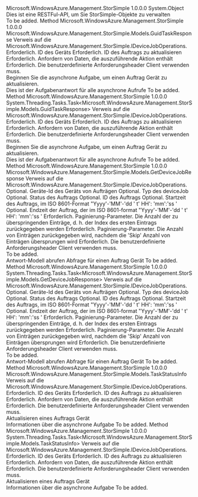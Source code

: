 <Type Name="DeviceJobOperationsExtensions" FullName="Microsoft.WindowsAzure.Management.StorSimple.DeviceJobOperationsExtensions">
  <TypeSignature Language="C#" Value="public static class DeviceJobOperationsExtensions" />
  <TypeSignature Language="ILAsm" Value=".class public auto ansi abstract sealed beforefieldinit DeviceJobOperationsExtensions extends System.Object" />
  <TypeSignature Language="DocId" Value="T:Microsoft.WindowsAzure.Management.StorSimple.DeviceJobOperationsExtensions" />
  <TypeSignature Language="VB.NET" Value="Public Module DeviceJobOperationsExtensions" />
  <TypeSignature Language="F#" Value="type DeviceJobOperationsExtensions = class" />
  <AssemblyInfo>
    <AssemblyName>Microsoft.WindowsAzure.Management.StorSimple</AssemblyName>
    <AssemblyVersion>1.0.0.0</AssemblyVersion>
  </AssemblyInfo>
  <Base>
    <BaseTypeName>System.Object</BaseTypeName>
  </Base>
  <Interfaces />
  <Docs>
    <summary>
            Dies ist eine RESTFul-API, um Sie StorSimple-Objekte zu verwalten
            </summary>
    <remarks>To be added.</remarks>
  </Docs>
  <Members>
    <Member MemberName="BeginUpdateDeviceJob">
      <MemberSignature Language="C#" Value="public static Microsoft.WindowsAzure.Management.StorSimple.Models.GuidTaskResponse BeginUpdateDeviceJob (this Microsoft.WindowsAzure.Management.StorSimple.IDeviceJobOperations operations, string deviceId, string jobId, Microsoft.WindowsAzure.Management.StorSimple.Models.UpdateDeviceJobRequest updateRequest, Microsoft.WindowsAzure.Management.StorSimple.Models.CustomRequestHeaders customRequestHeaders);" />
      <MemberSignature Language="ILAsm" Value=".method public static hidebysig class Microsoft.WindowsAzure.Management.StorSimple.Models.GuidTaskResponse BeginUpdateDeviceJob(class Microsoft.WindowsAzure.Management.StorSimple.IDeviceJobOperations operations, string deviceId, string jobId, class Microsoft.WindowsAzure.Management.StorSimple.Models.UpdateDeviceJobRequest updateRequest, class Microsoft.WindowsAzure.Management.StorSimple.Models.CustomRequestHeaders customRequestHeaders) cil managed" />
      <MemberSignature Language="DocId" Value="M:Microsoft.WindowsAzure.Management.StorSimple.DeviceJobOperationsExtensions.BeginUpdateDeviceJob(Microsoft.WindowsAzure.Management.StorSimple.IDeviceJobOperations,System.String,System.String,Microsoft.WindowsAzure.Management.StorSimple.Models.UpdateDeviceJobRequest,Microsoft.WindowsAzure.Management.StorSimple.Models.CustomRequestHeaders)" />
      <MemberSignature Language="F#" Value="static member BeginUpdateDeviceJob : Microsoft.WindowsAzure.Management.StorSimple.IDeviceJobOperations * string * string * Microsoft.WindowsAzure.Management.StorSimple.Models.UpdateDeviceJobRequest * Microsoft.WindowsAzure.Management.StorSimple.Models.CustomRequestHeaders -&gt; Microsoft.WindowsAzure.Management.StorSimple.Models.GuidTaskResponse" Usage="Microsoft.WindowsAzure.Management.StorSimple.DeviceJobOperationsExtensions.BeginUpdateDeviceJob (operations, deviceId, jobId, updateRequest, customRequestHeaders)" />
      <MemberType>Method</MemberType>
      <AssemblyInfo>
        <AssemblyName>Microsoft.WindowsAzure.Management.StorSimple</AssemblyName>
        <AssemblyVersion>1.0.0.0</AssemblyVersion>
      </AssemblyInfo>
      <ReturnValue>
        <ReturnType>Microsoft.WindowsAzure.Management.StorSimple.Models.GuidTaskResponse</ReturnType>
      </ReturnValue>
      <Parameters>
        <Parameter Name="operations" Type="Microsoft.WindowsAzure.Management.StorSimple.IDeviceJobOperations" RefType="this" />
        <Parameter Name="deviceId" Type="System.String" />
        <Parameter Name="jobId" Type="System.String" />
        <Parameter Name="updateRequest" Type="Microsoft.WindowsAzure.Management.StorSimple.Models.UpdateDeviceJobRequest" />
        <Parameter Name="customRequestHeaders" Type="Microsoft.WindowsAzure.Management.StorSimple.Models.CustomRequestHeaders" />
      </Parameters>
      <Docs>
        <param name="operations">
            Verweis auf die Microsoft.WindowsAzure.Management.StorSimple.IDeviceJobOperations.
            </param>
        <param name="deviceId">
            Erforderlich. ID des Geräts
            </param>
        <param name="jobId">
            Erforderlich. ID des Auftrags zu aktualisieren
            </param>
        <param name="updateRequest">
            Erforderlich. Anfordern von Daten, die auszuführende Aktion enthält
            </param>
        <param name="customRequestHeaders">
            Erforderlich. Die benutzerdefinierte Anforderungsheader Client verwenden muss.
            </param>
        <summary>
            Beginnen Sie die asynchrone Aufgabe, um einen Auftrag Gerät zu aktualisieren.
            </summary>
        <returns>
            Dies ist der Aufgabenantwort für alle asynchrone Aufrufe
            </returns>
        <remarks>To be added.</remarks>
      </Docs>
    </Member>
    <Member MemberName="BeginUpdateDeviceJobAsync">
      <MemberSignature Language="C#" Value="public static System.Threading.Tasks.Task&lt;Microsoft.WindowsAzure.Management.StorSimple.Models.GuidTaskResponse&gt; BeginUpdateDeviceJobAsync (this Microsoft.WindowsAzure.Management.StorSimple.IDeviceJobOperations operations, string deviceId, string jobId, Microsoft.WindowsAzure.Management.StorSimple.Models.UpdateDeviceJobRequest updateRequest, Microsoft.WindowsAzure.Management.StorSimple.Models.CustomRequestHeaders customRequestHeaders);" />
      <MemberSignature Language="ILAsm" Value=".method public static hidebysig class System.Threading.Tasks.Task`1&lt;class Microsoft.WindowsAzure.Management.StorSimple.Models.GuidTaskResponse&gt; BeginUpdateDeviceJobAsync(class Microsoft.WindowsAzure.Management.StorSimple.IDeviceJobOperations operations, string deviceId, string jobId, class Microsoft.WindowsAzure.Management.StorSimple.Models.UpdateDeviceJobRequest updateRequest, class Microsoft.WindowsAzure.Management.StorSimple.Models.CustomRequestHeaders customRequestHeaders) cil managed" />
      <MemberSignature Language="DocId" Value="M:Microsoft.WindowsAzure.Management.StorSimple.DeviceJobOperationsExtensions.BeginUpdateDeviceJobAsync(Microsoft.WindowsAzure.Management.StorSimple.IDeviceJobOperations,System.String,System.String,Microsoft.WindowsAzure.Management.StorSimple.Models.UpdateDeviceJobRequest,Microsoft.WindowsAzure.Management.StorSimple.Models.CustomRequestHeaders)" />
      <MemberSignature Language="F#" Value="static member BeginUpdateDeviceJobAsync : Microsoft.WindowsAzure.Management.StorSimple.IDeviceJobOperations * string * string * Microsoft.WindowsAzure.Management.StorSimple.Models.UpdateDeviceJobRequest * Microsoft.WindowsAzure.Management.StorSimple.Models.CustomRequestHeaders -&gt; System.Threading.Tasks.Task&lt;Microsoft.WindowsAzure.Management.StorSimple.Models.GuidTaskResponse&gt;" Usage="Microsoft.WindowsAzure.Management.StorSimple.DeviceJobOperationsExtensions.BeginUpdateDeviceJobAsync (operations, deviceId, jobId, updateRequest, customRequestHeaders)" />
      <MemberType>Method</MemberType>
      <AssemblyInfo>
        <AssemblyName>Microsoft.WindowsAzure.Management.StorSimple</AssemblyName>
        <AssemblyVersion>1.0.0.0</AssemblyVersion>
      </AssemblyInfo>
      <ReturnValue>
        <ReturnType>System.Threading.Tasks.Task&lt;Microsoft.WindowsAzure.Management.StorSimple.Models.GuidTaskResponse&gt;</ReturnType>
      </ReturnValue>
      <Parameters>
        <Parameter Name="operations" Type="Microsoft.WindowsAzure.Management.StorSimple.IDeviceJobOperations" RefType="this" />
        <Parameter Name="deviceId" Type="System.String" />
        <Parameter Name="jobId" Type="System.String" />
        <Parameter Name="updateRequest" Type="Microsoft.WindowsAzure.Management.StorSimple.Models.UpdateDeviceJobRequest" />
        <Parameter Name="customRequestHeaders" Type="Microsoft.WindowsAzure.Management.StorSimple.Models.CustomRequestHeaders" />
      </Parameters>
      <Docs>
        <param name="operations">
            Verweis auf die Microsoft.WindowsAzure.Management.StorSimple.IDeviceJobOperations.
            </param>
        <param name="deviceId">
            Erforderlich. ID des Geräts
            </param>
        <param name="jobId">
            Erforderlich. ID des Auftrags zu aktualisieren
            </param>
        <param name="updateRequest">
            Erforderlich. Anfordern von Daten, die auszuführende Aktion enthält
            </param>
        <param name="customRequestHeaders">
            Erforderlich. Die benutzerdefinierte Anforderungsheader Client verwenden muss.
            </param>
        <summary>
            Beginnen Sie die asynchrone Aufgabe, um einen Auftrag Gerät zu aktualisieren.
            </summary>
        <returns>
            Dies ist der Aufgabenantwort für alle asynchrone Aufrufe
            </returns>
        <remarks>To be added.</remarks>
      </Docs>
    </Member>
    <Member MemberName="Get">
      <MemberSignature Language="C#" Value="public static Microsoft.WindowsAzure.Management.StorSimple.Models.GetDeviceJobResponse Get (this Microsoft.WindowsAzure.Management.StorSimple.IDeviceJobOperations operations, string deviceId, string jobType, string jobStatus, string jobId, string startTime, string endTime, int skip, int top, Microsoft.WindowsAzure.Management.StorSimple.Models.CustomRequestHeaders customRequestHeaders);" />
      <MemberSignature Language="ILAsm" Value=".method public static hidebysig class Microsoft.WindowsAzure.Management.StorSimple.Models.GetDeviceJobResponse Get(class Microsoft.WindowsAzure.Management.StorSimple.IDeviceJobOperations operations, string deviceId, string jobType, string jobStatus, string jobId, string startTime, string endTime, int32 skip, int32 top, class Microsoft.WindowsAzure.Management.StorSimple.Models.CustomRequestHeaders customRequestHeaders) cil managed" />
      <MemberSignature Language="DocId" Value="M:Microsoft.WindowsAzure.Management.StorSimple.DeviceJobOperationsExtensions.Get(Microsoft.WindowsAzure.Management.StorSimple.IDeviceJobOperations,System.String,System.String,System.String,System.String,System.String,System.String,System.Int32,System.Int32,Microsoft.WindowsAzure.Management.StorSimple.Models.CustomRequestHeaders)" />
      <MemberSignature Language="F#" Value="static member Get : Microsoft.WindowsAzure.Management.StorSimple.IDeviceJobOperations * string * string * string * string * string * string * int * int * Microsoft.WindowsAzure.Management.StorSimple.Models.CustomRequestHeaders -&gt; Microsoft.WindowsAzure.Management.StorSimple.Models.GetDeviceJobResponse" Usage="Microsoft.WindowsAzure.Management.StorSimple.DeviceJobOperationsExtensions.Get (operations, deviceId, jobType, jobStatus, jobId, startTime, endTime, skip, top, customRequestHeaders)" />
      <MemberType>Method</MemberType>
      <AssemblyInfo>
        <AssemblyName>Microsoft.WindowsAzure.Management.StorSimple</AssemblyName>
        <AssemblyVersion>1.0.0.0</AssemblyVersion>
      </AssemblyInfo>
      <ReturnValue>
        <ReturnType>Microsoft.WindowsAzure.Management.StorSimple.Models.GetDeviceJobResponse</ReturnType>
      </ReturnValue>
      <Parameters>
        <Parameter Name="operations" Type="Microsoft.WindowsAzure.Management.StorSimple.IDeviceJobOperations" RefType="this" />
        <Parameter Name="deviceId" Type="System.String" />
        <Parameter Name="jobType" Type="System.String" />
        <Parameter Name="jobStatus" Type="System.String" />
        <Parameter Name="jobId" Type="System.String" />
        <Parameter Name="startTime" Type="System.String" />
        <Parameter Name="endTime" Type="System.String" />
        <Parameter Name="skip" Type="System.Int32" />
        <Parameter Name="top" Type="System.Int32" />
        <Parameter Name="customRequestHeaders" Type="Microsoft.WindowsAzure.Management.StorSimple.Models.CustomRequestHeaders" />
      </Parameters>
      <Docs>
        <param name="operations">
            Verweis auf die Microsoft.WindowsAzure.Management.StorSimple.IDeviceJobOperations.
            </param>
        <param name="deviceId">
            Optional. Geräte-Id des Geräts von Aufträgen
            </param>
        <param name="jobType">
            Optional. Typ des deviceJob
            </param>
        <param name="jobStatus">
            Optional. Status des Auftrags
            </param>
        <param name="jobId">
            Optional. ID des Auftrags
            </param>
        <param name="startTime">
            Optional. Startzeit des Auftrags, im ISO 8601-Format "Yyyy'-'MM'-'dd ' t' HH': 'mm':'ss '
            </param>
        <param name="endTime">
            Optional. Endzeit der Auftrag, der im ISO 8601-format "Yyyy'-'MM'-'dd ' t' HH': 'mm':'ss '
            </param>
        <param name="skip">
            Erforderlich. Paginierung-Parameter. Die Anzahl der zu überspringenden Einträge, d. h. der Index des ersten Eintrags zurückgegeben werden
            </param>
        <param name="top">
            Erforderlich. Paginierung-Parameter. Die Anzahl von Einträgen zurückgegeben wird, nachdem die 'Skip' Anzahl von Einträgen übersprungen wird
            </param>
        <param name="customRequestHeaders">
            Erforderlich. Die benutzerdefinierte Anforderungsheader Client verwenden muss.
            </param>
        <summary>To be added.</summary>
        <returns>
            Antwort-Modell abrufen Abfrage für einen Auftrag Gerät
            </returns>
        <remarks>To be added.</remarks>
      </Docs>
    </Member>
    <Member MemberName="GetAsync">
      <MemberSignature Language="C#" Value="public static System.Threading.Tasks.Task&lt;Microsoft.WindowsAzure.Management.StorSimple.Models.GetDeviceJobResponse&gt; GetAsync (this Microsoft.WindowsAzure.Management.StorSimple.IDeviceJobOperations operations, string deviceId, string jobType, string jobStatus, string jobId, string startTime, string endTime, int skip, int top, Microsoft.WindowsAzure.Management.StorSimple.Models.CustomRequestHeaders customRequestHeaders);" />
      <MemberSignature Language="ILAsm" Value=".method public static hidebysig class System.Threading.Tasks.Task`1&lt;class Microsoft.WindowsAzure.Management.StorSimple.Models.GetDeviceJobResponse&gt; GetAsync(class Microsoft.WindowsAzure.Management.StorSimple.IDeviceJobOperations operations, string deviceId, string jobType, string jobStatus, string jobId, string startTime, string endTime, int32 skip, int32 top, class Microsoft.WindowsAzure.Management.StorSimple.Models.CustomRequestHeaders customRequestHeaders) cil managed" />
      <MemberSignature Language="DocId" Value="M:Microsoft.WindowsAzure.Management.StorSimple.DeviceJobOperationsExtensions.GetAsync(Microsoft.WindowsAzure.Management.StorSimple.IDeviceJobOperations,System.String,System.String,System.String,System.String,System.String,System.String,System.Int32,System.Int32,Microsoft.WindowsAzure.Management.StorSimple.Models.CustomRequestHeaders)" />
      <MemberSignature Language="F#" Value="static member GetAsync : Microsoft.WindowsAzure.Management.StorSimple.IDeviceJobOperations * string * string * string * string * string * string * int * int * Microsoft.WindowsAzure.Management.StorSimple.Models.CustomRequestHeaders -&gt; System.Threading.Tasks.Task&lt;Microsoft.WindowsAzure.Management.StorSimple.Models.GetDeviceJobResponse&gt;" Usage="Microsoft.WindowsAzure.Management.StorSimple.DeviceJobOperationsExtensions.GetAsync (operations, deviceId, jobType, jobStatus, jobId, startTime, endTime, skip, top, customRequestHeaders)" />
      <MemberType>Method</MemberType>
      <AssemblyInfo>
        <AssemblyName>Microsoft.WindowsAzure.Management.StorSimple</AssemblyName>
        <AssemblyVersion>1.0.0.0</AssemblyVersion>
      </AssemblyInfo>
      <ReturnValue>
        <ReturnType>System.Threading.Tasks.Task&lt;Microsoft.WindowsAzure.Management.StorSimple.Models.GetDeviceJobResponse&gt;</ReturnType>
      </ReturnValue>
      <Parameters>
        <Parameter Name="operations" Type="Microsoft.WindowsAzure.Management.StorSimple.IDeviceJobOperations" RefType="this" />
        <Parameter Name="deviceId" Type="System.String" />
        <Parameter Name="jobType" Type="System.String" />
        <Parameter Name="jobStatus" Type="System.String" />
        <Parameter Name="jobId" Type="System.String" />
        <Parameter Name="startTime" Type="System.String" />
        <Parameter Name="endTime" Type="System.String" />
        <Parameter Name="skip" Type="System.Int32" />
        <Parameter Name="top" Type="System.Int32" />
        <Parameter Name="customRequestHeaders" Type="Microsoft.WindowsAzure.Management.StorSimple.Models.CustomRequestHeaders" />
      </Parameters>
      <Docs>
        <param name="operations">
            Verweis auf die Microsoft.WindowsAzure.Management.StorSimple.IDeviceJobOperations.
            </param>
        <param name="deviceId">
            Optional. Geräte-Id des Geräts von Aufträgen
            </param>
        <param name="jobType">
            Optional. Typ des deviceJob
            </param>
        <param name="jobStatus">
            Optional. Status des Auftrags
            </param>
        <param name="jobId">
            Optional. ID des Auftrags
            </param>
        <param name="startTime">
            Optional. Startzeit des Auftrags, im ISO 8601-Format "Yyyy'-'MM'-'dd ' t' HH': 'mm':'ss '
            </param>
        <param name="endTime">
            Optional. Endzeit der Auftrag, der im ISO 8601-format "Yyyy'-'MM'-'dd ' t' HH': 'mm':'ss '
            </param>
        <param name="skip">
            Erforderlich. Paginierung-Parameter. Die Anzahl der zu überspringenden Einträge, d. h. der Index des ersten Eintrags zurückgegeben werden
            </param>
        <param name="top">
            Erforderlich. Paginierung-Parameter. Die Anzahl von Einträgen zurückgegeben wird, nachdem die 'Skip' Anzahl von Einträgen übersprungen wird
            </param>
        <param name="customRequestHeaders">
            Erforderlich. Die benutzerdefinierte Anforderungsheader Client verwenden muss.
            </param>
        <summary>To be added.</summary>
        <returns>
            Antwort-Modell abrufen Abfrage für einen Auftrag Gerät
            </returns>
        <remarks>To be added.</remarks>
      </Docs>
    </Member>
    <Member MemberName="UpdateDeviceJob">
      <MemberSignature Language="C#" Value="public static Microsoft.WindowsAzure.Management.StorSimple.Models.TaskStatusInfo UpdateDeviceJob (this Microsoft.WindowsAzure.Management.StorSimple.IDeviceJobOperations operations, string deviceId, string jobId, Microsoft.WindowsAzure.Management.StorSimple.Models.UpdateDeviceJobRequest updateRequest, Microsoft.WindowsAzure.Management.StorSimple.Models.CustomRequestHeaders customRequestHeaders);" />
      <MemberSignature Language="ILAsm" Value=".method public static hidebysig class Microsoft.WindowsAzure.Management.StorSimple.Models.TaskStatusInfo UpdateDeviceJob(class Microsoft.WindowsAzure.Management.StorSimple.IDeviceJobOperations operations, string deviceId, string jobId, class Microsoft.WindowsAzure.Management.StorSimple.Models.UpdateDeviceJobRequest updateRequest, class Microsoft.WindowsAzure.Management.StorSimple.Models.CustomRequestHeaders customRequestHeaders) cil managed" />
      <MemberSignature Language="DocId" Value="M:Microsoft.WindowsAzure.Management.StorSimple.DeviceJobOperationsExtensions.UpdateDeviceJob(Microsoft.WindowsAzure.Management.StorSimple.IDeviceJobOperations,System.String,System.String,Microsoft.WindowsAzure.Management.StorSimple.Models.UpdateDeviceJobRequest,Microsoft.WindowsAzure.Management.StorSimple.Models.CustomRequestHeaders)" />
      <MemberSignature Language="F#" Value="static member UpdateDeviceJob : Microsoft.WindowsAzure.Management.StorSimple.IDeviceJobOperations * string * string * Microsoft.WindowsAzure.Management.StorSimple.Models.UpdateDeviceJobRequest * Microsoft.WindowsAzure.Management.StorSimple.Models.CustomRequestHeaders -&gt; Microsoft.WindowsAzure.Management.StorSimple.Models.TaskStatusInfo" Usage="Microsoft.WindowsAzure.Management.StorSimple.DeviceJobOperationsExtensions.UpdateDeviceJob (operations, deviceId, jobId, updateRequest, customRequestHeaders)" />
      <MemberType>Method</MemberType>
      <AssemblyInfo>
        <AssemblyName>Microsoft.WindowsAzure.Management.StorSimple</AssemblyName>
        <AssemblyVersion>1.0.0.0</AssemblyVersion>
      </AssemblyInfo>
      <ReturnValue>
        <ReturnType>Microsoft.WindowsAzure.Management.StorSimple.Models.TaskStatusInfo</ReturnType>
      </ReturnValue>
      <Parameters>
        <Parameter Name="operations" Type="Microsoft.WindowsAzure.Management.StorSimple.IDeviceJobOperations" RefType="this" />
        <Parameter Name="deviceId" Type="System.String" />
        <Parameter Name="jobId" Type="System.String" />
        <Parameter Name="updateRequest" Type="Microsoft.WindowsAzure.Management.StorSimple.Models.UpdateDeviceJobRequest" />
        <Parameter Name="customRequestHeaders" Type="Microsoft.WindowsAzure.Management.StorSimple.Models.CustomRequestHeaders" />
      </Parameters>
      <Docs>
        <param name="operations">
            Verweis auf die Microsoft.WindowsAzure.Management.StorSimple.IDeviceJobOperations.
            </param>
        <param name="deviceId">
            Erforderlich. ID des Geräts
            </param>
        <param name="jobId">
            Erforderlich. ID des Auftrags zu aktualisieren
            </param>
        <param name="updateRequest">
            Erforderlich. Anfordern von Daten, die auszuführende Aktion enthält
            </param>
        <param name="customRequestHeaders">
            Erforderlich. Die benutzerdefinierte Anforderungsheader Client verwenden muss.
            </param>
        <summary>
            Aktualisieren eines Auftrags Gerät
            </summary>
        <returns>
            Informationen über die asynchrone Aufgabe
            </returns>
        <remarks>To be added.</remarks>
      </Docs>
    </Member>
    <Member MemberName="UpdateDeviceJobAsync">
      <MemberSignature Language="C#" Value="public static System.Threading.Tasks.Task&lt;Microsoft.WindowsAzure.Management.StorSimple.Models.TaskStatusInfo&gt; UpdateDeviceJobAsync (this Microsoft.WindowsAzure.Management.StorSimple.IDeviceJobOperations operations, string deviceId, string jobId, Microsoft.WindowsAzure.Management.StorSimple.Models.UpdateDeviceJobRequest updateRequest, Microsoft.WindowsAzure.Management.StorSimple.Models.CustomRequestHeaders customRequestHeaders);" />
      <MemberSignature Language="ILAsm" Value=".method public static hidebysig class System.Threading.Tasks.Task`1&lt;class Microsoft.WindowsAzure.Management.StorSimple.Models.TaskStatusInfo&gt; UpdateDeviceJobAsync(class Microsoft.WindowsAzure.Management.StorSimple.IDeviceJobOperations operations, string deviceId, string jobId, class Microsoft.WindowsAzure.Management.StorSimple.Models.UpdateDeviceJobRequest updateRequest, class Microsoft.WindowsAzure.Management.StorSimple.Models.CustomRequestHeaders customRequestHeaders) cil managed" />
      <MemberSignature Language="DocId" Value="M:Microsoft.WindowsAzure.Management.StorSimple.DeviceJobOperationsExtensions.UpdateDeviceJobAsync(Microsoft.WindowsAzure.Management.StorSimple.IDeviceJobOperations,System.String,System.String,Microsoft.WindowsAzure.Management.StorSimple.Models.UpdateDeviceJobRequest,Microsoft.WindowsAzure.Management.StorSimple.Models.CustomRequestHeaders)" />
      <MemberSignature Language="F#" Value="static member UpdateDeviceJobAsync : Microsoft.WindowsAzure.Management.StorSimple.IDeviceJobOperations * string * string * Microsoft.WindowsAzure.Management.StorSimple.Models.UpdateDeviceJobRequest * Microsoft.WindowsAzure.Management.StorSimple.Models.CustomRequestHeaders -&gt; System.Threading.Tasks.Task&lt;Microsoft.WindowsAzure.Management.StorSimple.Models.TaskStatusInfo&gt;" Usage="Microsoft.WindowsAzure.Management.StorSimple.DeviceJobOperationsExtensions.UpdateDeviceJobAsync (operations, deviceId, jobId, updateRequest, customRequestHeaders)" />
      <MemberType>Method</MemberType>
      <AssemblyInfo>
        <AssemblyName>Microsoft.WindowsAzure.Management.StorSimple</AssemblyName>
        <AssemblyVersion>1.0.0.0</AssemblyVersion>
      </AssemblyInfo>
      <ReturnValue>
        <ReturnType>System.Threading.Tasks.Task&lt;Microsoft.WindowsAzure.Management.StorSimple.Models.TaskStatusInfo&gt;</ReturnType>
      </ReturnValue>
      <Parameters>
        <Parameter Name="operations" Type="Microsoft.WindowsAzure.Management.StorSimple.IDeviceJobOperations" RefType="this" />
        <Parameter Name="deviceId" Type="System.String" />
        <Parameter Name="jobId" Type="System.String" />
        <Parameter Name="updateRequest" Type="Microsoft.WindowsAzure.Management.StorSimple.Models.UpdateDeviceJobRequest" />
        <Parameter Name="customRequestHeaders" Type="Microsoft.WindowsAzure.Management.StorSimple.Models.CustomRequestHeaders" />
      </Parameters>
      <Docs>
        <param name="operations">
            Verweis auf die Microsoft.WindowsAzure.Management.StorSimple.IDeviceJobOperations.
            </param>
        <param name="deviceId">
            Erforderlich. ID des Geräts
            </param>
        <param name="jobId">
            Erforderlich. ID des Auftrags zu aktualisieren
            </param>
        <param name="updateRequest">
            Erforderlich. Anfordern von Daten, die auszuführende Aktion enthält
            </param>
        <param name="customRequestHeaders">
            Erforderlich. Die benutzerdefinierte Anforderungsheader Client verwenden muss.
            </param>
        <summary>
            Aktualisieren eines Auftrags Gerät
            </summary>
        <returns>
            Informationen über die asynchrone Aufgabe
            </returns>
        <remarks>To be added.</remarks>
      </Docs>
    </Member>
  </Members>
</Type>